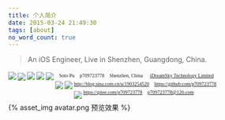 ```yaml
---
title: 个人简介
date: 2015-03-24 21:49:30
tags: [about]
no_word_count: true
---
```


> An iOS Engineer, Live in Shenzhen, Guangdong, China.


<img style="margin-top: 3px" align="left" src="/2015/03/24/about/2.png"/>&nbsp; <font face="黑体" size=1 >Soto Pu </font>
<img style="margin-top: 5px" align="left" src="/2015/03/24/about/3.png"/>&nbsp; <font face="黑体" size=1>p709723778 </font>
<img style="margin-top: 3px" align="left" src="/2015/03/24/about/1.png"/>&nbsp; <font face="黑体" size=1>Shenzhen, China </font>
<img style="margin-top: 3px" align="left" src="/2015/03/24/about/company.png"/>&nbsp; <font face="黑体" size=1>[iDreamSky Technology Limited](https://www.idreamsky.com/)</font>
<img style="margin-top: 4px" align="left" src="/2015/03/24/about/10.png"/>&nbsp; <font face="黑体" size=1>http://blog.sina.com.cn/u/1903254520 </font>
<img style="margin-top: 5px" align="left" src="/2015/03/24/about/6.png"/>&nbsp; <font face="黑体" size=1>https://github.com/p709723778 </font>
<img style="margin-top: 5px" align="left" src="/2015/03/24/about/7.png"/>&nbsp; <font face="黑体" size=1>https://gitee.com/p709723778 </font>
<img style="margin-top: 8px" align="left" src="/2015/03/24/about/4.png"/>&nbsp; <font face="黑体" size=1>p709723778@126.com </font>


{% asset_img avatar.png 预览效果 %}



